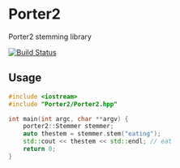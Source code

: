 # Porter2
Porter2 stemming library

[![Build Status](https://travis-ci.org/pisa-engine/Porter2.svg?branch=master)](https://travis-ci.org/pisa-engine/Porter2)

## Usage

```cpp
#include <iostream>
#include "Porter2/Porter2.hpp"

int main(int argc, char **argv) {
    porter2::Stemmer stemmer;
    auto thestem = stemmer.stem("eating");
    std::cout << thestem << std::endl; // eat
    return 0;
}
```
